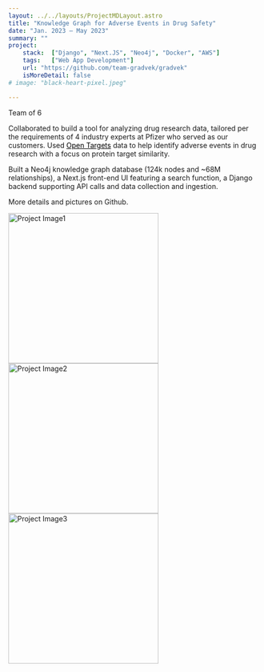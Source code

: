 ```yaml
---
layout: ../../layouts/ProjectMDLayout.astro
title: "Knowledge Graph for Adverse Events in Drug Safety"
date: "Jan. 2023 – May 2023"
summary: ""
project:
    stack:  ["Django", "Next.JS", "Neo4j", "Docker", "AWS"]
    tags:   ["Web App Development"]
    url: "https://github.com/team-gradvek/gradvek"
    isMoreDetail: false
# image: "black-heart-pixel.jpeg"

---
```

Team of 6     	       
<p>Collaborated to build a tool for analyzing drug research data, tailored per the requirements of 4 industry experts at Pfizer who served as our customers. Used <a href="https://www.opentargets.org" target=_blank>Open Targets</a> data to help identify adverse events in drug research with a focus on protein target similarity.</p>

<p>Built a Neo4j knowledge graph database (124k nodes and ~68M relationships), a Next.js front-end UI featuring a search function, a Django backend supporting API calls and data collection and ingestion.</p>

<p>More details and pictures on Github.</p>
<!-- <img src="/images/search1.png" alt="Project Image1" style="width:300px height=450"> -->
<img src="https://www.images.alyssabedard.com/search1.png" alt="Project Image1" style="width:300px">


<img src="https://www.images.alyssabedard.com/result1.png" alt="Project Image2" style="width:300px">

<img src="https://www.images.alyssabedard.com/kg.png" alt="Project Image3" style="width:300px">


<style>

    /* To refactor... */


    a:link { 
      text-decoration-line: underline;
      color: black;}
    a:visited { text-decoration: none;color: black; }
    a:hover { 
      background:  #efdefc;
      text-decoration: line-through;
      text-decoration-thickness: 1px; } 
    a:active { text-decoration: none; color: black; }  
</style>
